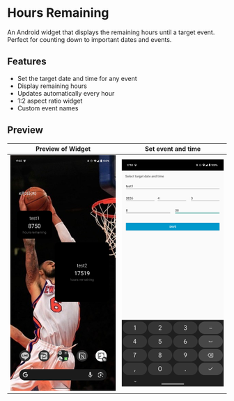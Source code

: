 # Hours Remaining

An Android widget that displays the remaining hours until a target event. Perfect for counting down to important dates and events.

## Features

- Set the target date and time for any event
- Display remaining hours
- Updates automatically every hour
- 1:2 aspect ratio widget
- Custom event names

## Preview
|Preview of Widget|Set event and time|
|--|--|
|![Preview of Widget](widget_preview.png)|![Set event and Time](set_event_time.png)|
